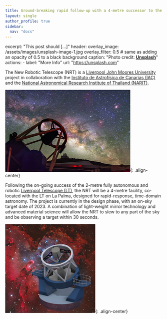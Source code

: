 ```yaml
---
title: Ground-breaking rapid follow-up with a 4-metre successor to the Liverpool Telescope
layout: single
author_profile: true
sidebar:
  nav: "docs"
---
```


excerpt: "This post should [...]"
header:
  overlay_image: /assets/images/unsplash-image-1.jpg
  overlay_filter: 0.5 # same as adding an opacity of 0.5 to a black background
  caption: "Photo credit: [**Unsplash**](https://unsplash.com)"
  actions:
    - label: "More Info"
      url: "https://unsplash.com"

The New Robotic Telescope (NRT) is a [Liverpool John Moores University](https://www.ljmu.ac.uk) project in collaboration with the [Instituto de Astrofísica de Canarias (IAC)](https://www.iac.es) and the [National Astronomical Research Institute of Thailand (NARIT)](http://www.narit.or.th/en/). 

![image-center](/assets/LT_Lopez_crop_4_400.jpg){: .align-center}

Following the on-going success of the 2-metre fully autonomous and robotic [Liverpool Telescope (LT)](http://telescope.livjm.ac.uk/), the NRT will be a 4-metre facility, co-located with the LT on La Palma, designed for rapid-response, time-domain astronomy. The project is currently in the design phase, with an on-sky target date of 2023. A combination of light-weight mirror technology and advanced material science will allow the NRT to slew to any part of the sky and be observing a target within 30 seconds. 

![image-center](/assets/LT2_spaceBG_72_100.png){: .align-center}
